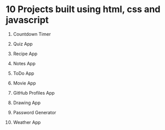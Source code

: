 # 10 Projects built using html, css and javascript

1. Countdown Timer

2. Quiz App

3. Recipe App

4. Notes App

5. ToDo App

6. Movie App

7. GitHub Profiles App

8. Drawing App

9. Password Generator

10. Weather App